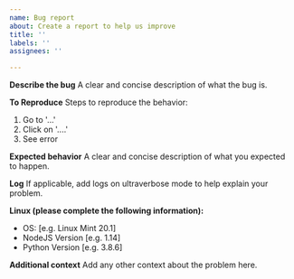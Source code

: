 ```yaml
---
name: Bug report
about: Create a report to help us improve
title: ''
labels: ''
assignees: ''

---
```


**Describe the bug**
A clear and concise description of what the bug is.

**To Reproduce**
Steps to reproduce the behavior:
1. Go to '...'
2. Click on '....'
3. See error

**Expected behavior**
A clear and concise description of what you expected to happen.

**Log**
If applicable, add logs on ultraverbose mode to help explain your problem.

**Linux (please complete the following information):**
 - OS: [e.g. Linux Mint 20.1]
 - NodeJS Version [e.g. 1.14]
 - Python Version [e.g. 3.8.6]

**Additional context**
Add any other context about the problem here.
